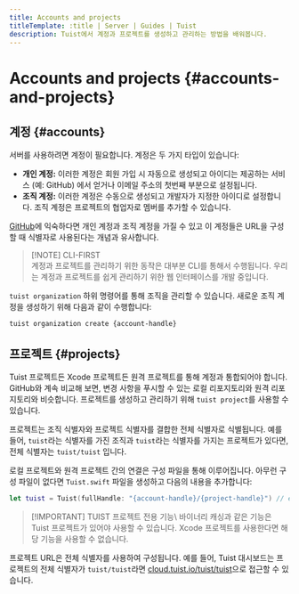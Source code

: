 ```yaml
---
title: Accounts and projects
titleTemplate: :title | Server | Guides | Tuist
description: Tuist에서 계정과 프로젝트를 생성하고 관리하는 방법을 배워봅니다.
---
```


# Accounts and projects {#accounts-and-projects}

## 계정 {#accounts}

서버를 사용하려면 계정이 필요합니다. 계정은 두 가지 타입이 있습니다:

- **개인 계정:** 이러한 계정은 회원 가입 시 자동으로 생성되고 아이디는 제공하는 서비스 (예: GitHub) 에서 얻거나 이메일 주소의 첫번째 부분으로 설정됩니다.
- **조직 계정:** 이러한 계정은 수동으로 생성되고 개발자가 지정한 아이디로 설정합니다. 조직 계정은 프로젝트의 협업자로 멤버를 추가할 수 있습니다.

[GitHub](https://github.com)에 익숙하다면 개인 계정과 조직 계정을 가질 수 있고 이 계정들은 URL을 구성할 때 식별자로 사용된다는 개념과 유사합니다.

> [!NOTE] CLI-FIRST\
> 계정과 프로젝트를 관리하기 위한 동작은 대부분 CLI를 통해서 수행됩니다. 우리는 계정과 프로젝트를 쉽게 관리하기 위한 웹 인터페이스를 개발 중입니다.

<LocalizedLink href="/cli/organization">`tuist organization`</LocalizedLink> 하위 명령어를 통해 조직을 관리할 수 있습니다. 새로운 조직 계정을 생성하기 위해 다음과 같이 수행합니다:

```bash
tuist organization create {account-handle}
```

## 프로젝트 {#projects}

Tuist 프로젝트든 Xcode 프로젝트든 원격 프로젝트를 통해 계정과 통합되어야 합니다. GitHub와 계속 비교해 보면, 변경 사항을 푸시할 수 있는 로컬 리포지토리와 원격 리포지토리와 비슷합니다. 프로젝트를 생성하고 관리하기 위해 <LocalizedLink href="/cli/project">`tuist project`</LocalizedLink>를 사용할 수 있습니다.

프로젝트는 조직 식별자와 프로젝트 식별자를 결합한 전체 식별자로 식별됩니다. 예를 들어, `tuist`라는 식별자를 가진 조직과 `tuist`라는 식별자를 가지는 프로젝트가 있다면, 전체 식별자는 `tuist/tuist` 입니다.

로컬 프로젝트와 원격 프로젝트 간의 연결은 구성 파일을 통해 이루어집니다. 아무런 구성 파일이 없다면 `Tuist.swift` 파일을 생성하고 다음의 내용을 추가합니다:

```swift
let tuist = Tuist(fullHandle: "{account-handle}/{project-handle}") // e.g. tuist/tuist
```

> [!IMPORTANT] TUIST 프로젝트 전용 기능\ <LocalizedLink href="/guides/features/cache">바이너리 캐싱</LocalizedLink>과 같은 기능은 Tuist 프로젝트가 있어야 사용할 수 있습니다. Xcode 프로젝트를 사용한다면 해당 기능을 사용할 수 없습니다.

프로젝트 URL은 전체 식별자를 사용하여 구성됩니다. 예를 들어, Tuist 대시보드는 프로젝트의 전체 식별자가 `tuist/tuist`라면 [cloud.tuist.io/tuist/tuist](https://cloud.tuist.io/tuist/tuist)으로 접근할 수 있습니다.
